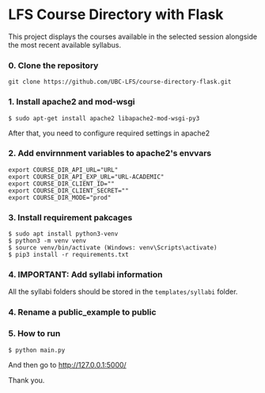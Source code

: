 # LFS Course Directory with Flask
This project displays the courses available in the selected session alongside the most recent available syllabus.

### 0. Clone the repository
```
git clone https://github.com/UBC-LFS/course-directory-flask.git
```

### 1. Install apache2 and mod-wsgi
```
$ sudo apt-get install apache2 libapache2-mod-wsgi-py3
```

After that, you need to configure required settings in apache2

### 2. Add envirnnment variables to apache2's envvars
```
export COURSE_DIR_API_URL="URL"
export COURSE_DIR_API_EXP_URL="URL-ACADEMIC"
export COURSE_DIR_CLIENT_ID=""
export COURSE_DIR_CLIENT_SECRET=""
export COURSE_DIR_MODE="prod"
```

### 3. Install requirement pakcages
```
$ sudo apt install python3-venv
$ python3 -m venv venv
$ source venv/bin/activate (Windows: venv\Scripts\activate)
$ pip3 install -r requirements.txt
```

### 4. IMPORTANT: Add **syllabi** information
All the syllabi folders should be stored in the `templates/syllabi` folder.

### 4. Rename a **public_example** to **public**

### 5. How to run
```
$ python main.py
```
And then go to http://127.0.0.1:5000/


Thank you.
